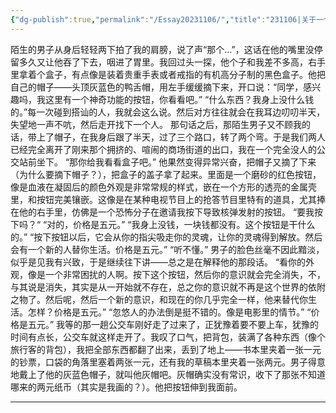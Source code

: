```yaml
---
{"dg-publish":true,"permalink":"/Essay20231106/","title":"231106|关于一个让人消失的按钮","created":"","updated":""}
---
```


陌生的男子从身后轻轻两下拍了我的肩膀，说了声“那个...”，这话在他的嘴里没停留多久又让他吞了下去，咽进了胃里。我回过头一探，他个子和我差不多高，右手里拿着个盒子，有点像是装着贵重手表或者戒指的有机高分子制的黑色盒子。他把自己的帽子——头顶灰蓝色的鸭舌帽，用左手缓缓摘下来，开口说：“同学，感兴趣吗，我这里有一个神奇功能的按钮，你看看吧。”
“什么东西？我身上没什么钱的。”每一次碰到搭讪的人，我就会这么说。然后对方往往就会在我耳边叨叨半天，失望地一声不吭，然后走开找下一个人。
那句话之后，那陌生男子又不顾我的话，带上了帽子，在我身后跟了半天，过了三个路口，转了两个弯。于是我们两人已经完全离开了刚来那个拥挤的、喧闹的商场街道的出口，我在一个完全没人的公交站前坐下。
“那你给我看看盒子吧。”
他果然变得异常兴奋，把帽子又摘了下来（为什么要摘下帽子？），把盒子的盖子拿了起来。里面是一个磨砂的红色按钮，像是血液在凝固后的颜色外观是非常常规的样式，嵌在一个方形的透亮的金属壳里，和按钮完美镶嵌。这像是在某种电视节目上的抢答节目里特有的道具，尤其捧在他的右手里，仿佛是一个恐怖分子在邀请我按下导致核弹发射的按钮。
“要我按下吗？“
“对的，价格是五元。”
“我身上没钱，一块钱都没有。这个按钮是干什么的。”
“按下按钮以后，它会从你的指尖吸走你的灵魂，让你的灵魂得到解放。然后会有一个新的人替你生活。价格是五元。”
“听不懂。”
男子的脸色丝毫不因此黯淡，似乎是见我有兴致，于是继续往下讲——总之是在解释他的那段话。
“看你的外观，像是一个非常困扰的人啊。按下这个按钮，然后你的意识就会完全消失，不，与其说是消失，其实是从一开始就不存在，总之你的意识就不再是这个世界的依附之物了。然后呢，然后一个新的意识，和现在的你几乎完全一样，他来替代你生活。怎样？价格是五元。”
“忽悠人的办法倒是挺不错的。像是电影里的情节。”
“价格是五元。”
我等的那一趟公交车刚好走了过来了，正犹豫着要不要上车，犹豫的时间有点长，公交车就这样走开了。我叹了口气，把背包，装满了各种东西（像个旅行客的背包），我把全部东西都翻了出来，丢到了地上——书本里夹着一张一元的钞票，口袋的角落里塞着两张一元，还有我的草稿本里夹着一张两元。男子得意地戴上了他的灰蓝色帽子，就叫他灰帽吧。灰帽确实没有常识，收下了那张不知道哪来的两元纸币（其实是我画的？）。他把按钮伸到我面前。

***